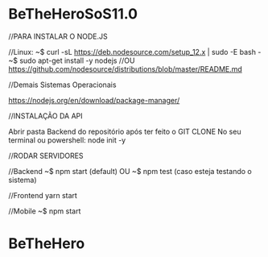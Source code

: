 # BeTheHeroSoS11.0

//PARA INSTALAR O NODE.JS

//Linux: 
~$ curl -sL https://deb.nodesource.com/setup_12.x | sudo -E bash -
~$ sudo apt-get install -y nodejs
    //OU
https://github.com/nodesource/distributions/blob/master/README.md



//Demais Sistemas Operacionais

https://nodejs.org/en/download/package-manager/


//INSTALAÇÃO DA API

Abrir pasta Backend do repositório após ter feito o GIT CLONE
No seu terminal ou powershell: node init -y


//RODAR SERVIDORES

  //Backend
  ~$ npm start (default)
       OU
  ~$ npm test (caso esteja testando o sistema)

  //Frontend
  yarn start

  //Mobile
  ~$ npm start
# BeTheHero
